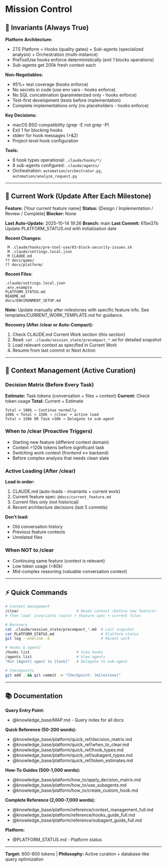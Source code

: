 # Mission Control

## 📌 Invariants (Always True)

**Platform Architecture:**
- ZTE Platform = Hooks (quality gates) + Sub-agents (specialized analysis) + Orchestration (multi-instance)
- PreToolUse hooks enforce deterministically (exit 1 blocks operations)
- Sub-agents get 200k fresh context each

**Non-Negotiables:**
- 95%+ test coverage (hooks enforce)
- No secrets in code (use env vars - hooks enforce)
- No SQL concatenation (parameterized only - hooks enforce)
- Test-first development (tests before implementation)
- Complete implementations only (no placeholders - hooks enforce)

**Key Decisions:**
- macOS BSD compatibility (grep -E not grep -P)
- Exit 1 for blocking hooks
- stderr for hook messages (>&2)
- Project-level hook configuration

**Tools:**
- 6 hook types operational: `.claude/hooks/*/`
- 8 sub-agents configured: `.claude/agents/`
- Orchestration: `automation/orchestrator.py`, `automation/analyze_request.py`

---

## 🎯 Current Work (Update After Each Milestone)

**Feature:** [Your current feature name]
**Status:** [Design / Implementation / Review / Complete]
**Blocker:** None

**Last Auto-Update:** 2025-10-14 19:26
**Branch:** main
**Last Commit:** 61be37b Update PLATFORM_STATUS.md with initialization date

**Recent Changes:**
```
 M .claude/hooks/pre-tool-use/03-block-security-issues.sh
 M .claude/settings.local.json
 M CLAUDE.md
?? docs/game/
?? docs/platform/
```

**Recent Files:**
```
.claude/settings.local.json
.env.example
PLATFORM_STATUS.md
README.md
docs/ENVIRONMENT_SETUP.md
```

**Note:** Update manually after milestones with specific feature info.
See templates/CURRENT_WORK_TEMPLATE.md for guidance.

**Recovery (After /clear or Auto-Compact):**
1. Check CLAUDE.md Current Work section (this section)
2. Read: `cat .claude/session_state/precompact_*.md` for detailed snapshot
3. Load relevant context as specified in Current Work
4. Resume from last commit or Next Action

---

## 🧭 Context Management (Active Curation)

### Decision Matrix (Before Every Task)

**Estimate:** Task tokens (conversation + files + context)
**Current:** Check token usage
**Total:** Current + Estimate

```
Total < 100k → Continue normally
100k < Total < 150k → /clear + active load
Total > 150k OR Task >30k → Delegate to sub-agent
```

### When to /clear (Proactive Triggers)

- Starting new feature (different context domain)
- Context >120k tokens before significant task
- Switching work context (frontend ↔ backend)
- Before complex analysis that needs clean slate

### Active Loading (After /clear)

**Load in order:**
1. CLAUDE.md (auto-loads - invariants + current work)
2. Current feature spec: `@docs/current_feature.md`
3. Current files only (not historical)
4. Recent architecture decisions (last 5 commits)

**Don't load:**
- Old conversation history
- Previous feature contexts
- Unrelated files

### When NOT to /clear

- Continuing same feature (context is relevant)
- Low token usage (<80k)
- Mid-complex reasoning (valuable conversation context)

---

## ⚡ Quick Commands

```bash
# Context management
/clear                          # Reset context (before new feature)
# Then load: invariants (auto) + feature spec + current files

# Recovery
cat .claude/session_state/precompact_*.md  # Last snapshot
cat PLATFORM_STATUS.md                     # Platform status
git log --oneline -5                       # Recent work

# Hooks & agents
/hooks list                     # View hooks
/agents list                    # View agents
"Run [Agent] agent to [task]"   # Delegate to sub-agent

# Checkpoints
git add . && git commit -m "Checkpoint: [milestone]"
```

---

## 📚 Documentation

**Query Entry Point:**
- @knowledge_base/MAP.md - Query index for all docs

**Quick Reference (50-200 words):**
- @knowledge_base/platform/quick_ref/decision_matrix.md
- @knowledge_base/platform/quick_ref/when_to_clear.md
- @knowledge_base/platform/quick_ref/hook_types.md
- @knowledge_base/platform/quick_ref/subagent_types.md
- @knowledge_base/platform/quick_ref/token_estimates.md

**How-To Guides (500-1,000 words):**
- @knowledge_base/platform/how_to/apply_decision_matrix.md
- @knowledge_base/platform/how_to/use_subagents.md
- @knowledge_base/platform/how_to/create_custom_hook.md

**Complete Reference (2,000-7,000 words):**
- @knowledge_base/platform/reference/context_management_full.md
- @knowledge_base/platform/reference/hooks_guide_full.md
- @knowledge_base/platform/reference/subagent_guide_full.md

**Platform:**
- @PLATFORM_STATUS.md - Platform status

---

**Target:** 600-800 tokens | **Philosophy:** Active curation + database-like query optimization
